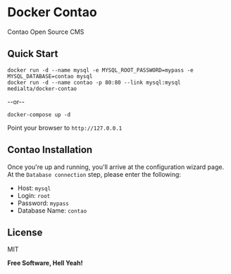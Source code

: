 Docker Contao
===

Contao Open Source CMS

Quick Start
---

```
docker run -d --name mysql -e MYSQL_ROOT_PASSWORD=mypass -e MYSQL_DATABASE=contao mysql
docker run -d --name contao -p 80:80 --link mysql:mysql medialta/docker-contao
```

--or--

```
docker-compose up -d
```

Point your browser to `http://127.0.0.1`

Contao Installation
---

Once you're up and running, you'll arrive at the configuration wizard page. At the `Database connection` step, please enter the following:

- Host: `mysql`
- Login: `root`
- Password: `mypass`
- Database Name: `contao`

License
---

MIT


**Free Software, Hell Yeah!**

